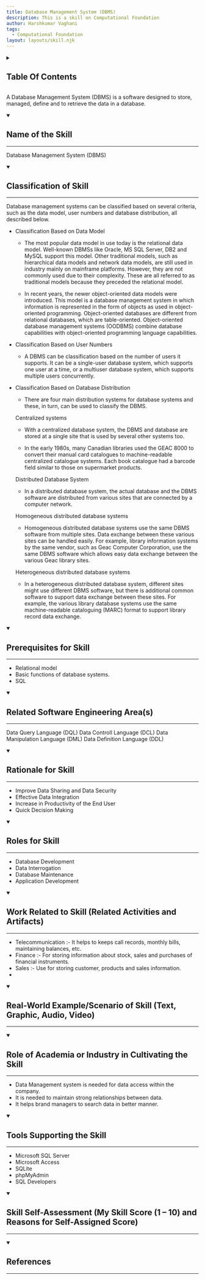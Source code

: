 ```yaml
---
title: Database Management System (DBMS)
description: This is a skill on Computational Foundation
author: Harshkumar Vaghani
tags: 
  - Computational Foundation
layout: layouts/skill.njk
---
```

<details>
<summary>

## Table Of Contents
</summary>

[toc]
</details>

A Database Management System (DBMS) is a software designed to store, managed, define and to retrieve the data in a database.

<details open>
<summary>

## Name of the Skill
---
</summary>


Database Management System (DBMS)

</details>
<details open>
<summary>

## Classification of Skill
---
</summary>


Database management systems can be classified based on several criteria, such as the data model, user numbers and database distribution, all described below.

* Classification Based on Data Model
    - The most popular data model in use today is the relational data model. Well-known DBMSs like Oracle, MS SQL Server, DB2 and MySQL support this model. Other traditional models, such as hierarchical data models and network data models, are still used in industry mainly on mainframe platforms. However, they are not commonly used due to their complexity. These are all referred to as traditional models because they preceded the relational model.

    - In recent years, the newer object-oriented data models were introduced. This model is a database management system in which information is represented in the form of objects as used in object-oriented programming. Object-oriented databases are different from relational databases, which are table-oriented. Object-oriented database management systems (OODBMS) combine database capabilities with object-oriented programming language capabilities.

* Classification Based on User Numbers
    - A DBMS can be classification based on the number of users it supports. It can be a single-user database system, which supports one user at a time, or a multiuser database system, which supports multiple users concurrently.

* Classification Based on Database Distribution
    - There are four main distribution systems for database systems and these, in turn, can be used to classify the DBMS.
    
    Centralized systems
    
    - With a centralized database system, the DBMS and database are stored at a single site that is used by several other systems too.
    
    - In the early 1980s, many Canadian libraries used the GEAC 8000 to convert their manual card catalogues to machine-readable centralized catalogue systems. Each book catalogue had a barcode field similar to those on supermarket products.
    
    Distributed Database System
    
    - In a distributed database system, the actual database and the DBMS software are distributed from various sites that are connected by a computer network.
    
    Homogeneous distributed database systems
    
    - Homogeneous distributed database systems use the same DBMS software from multiple sites. Data exchange between these various sites can be handled easily. For example, library information systems by the same vendor, such as Geac Computer Corporation, use the same DBMS software which allows easy data exchange between the various Geac library sites.
    
    Heterogeneous distributed database systems
    
    - In a heterogeneous distributed database system, different sites might use different DBMS software, but there is additional common software to support data exchange between these sites. For example, the various library database systems use the same machine-readable cataloguing (MARC) format to support library record data exchange.
    
</details>
<details open>
<summary>

## Prerequisites for Skill
---
</summary>

 - Relational model
 - Basic functions of database systems.
 - SQL

</details>
<details open>
<summary>

## Related Software Engineering Area(s)
---
</summary>

Data Query Language (DQL)
Data Controll Language (DCL)
Data Manipulation Language (DML)
Data Definition Language (DDL)

</details>
<details open>
<summary>

## Rationale for Skill
---
</summary>


- Improve Data Sharing and Data Security
- Effective Data Integration
- Increase in Productivity of the End User
- Quick Decision Making

</details>
<details open>
<summary>

## Roles for Skill
---
</summary>


- Database Development
- Data Interrogation
- Database Maintenance
- Application Development

</details>
<details open>
<summary>

## Work Related to Skill (Related Activities and Artifacts)
---
</summary>


- Telecommunication :- It helps to keeps call records, monthly bills, maintaining balances, etc.
- Finance :- For storing information about stock, sales and purchases of financial instruments.
- Sales :- Use for storing customer, products and sales information.
- 
</details>
<details open>
<summary>

## Real-World Example/Scenario of Skill (Text, Graphic, Audio, Video)
---
</summary>

</details>
<details open>
<summary>

## Role of Academia or Industry in Cultivating the Skill
---
</summary>


- Data Management system is needed for data access within the company.
- It is needed to maintain strong relationships between data.
- It helps brand managers to search data in better manner.

</details>
<details open>
<summary>

## Tools Supporting the Skill
---
</summary>


- Microsoft SQL Server
- Microsoft Access
- SQLite
- phpMyAdmin
- SQL Developers

</details>
<details open>
<summary>

## Skill Self-Assessment (My Skill Score (1 – 10) and Reasons for Self-Assigned Score)
---
</summary>

</details>
<details open>
<summary>

## References 
---
</summary>
